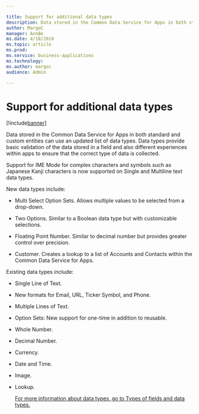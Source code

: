 ```yaml
---

title: Support for additional data types
description: Data stored in the Common Data Service for Apps in both standard and custom entities can use an updated list of data types.
author: MargoC
manager: AnnBe
ms.date: 4/18/2018
ms.topic: article
ms.prod: 
ms.service: business-applications
ms.technology: 
ms.author: margoc
audience: Admin

---
```

#  Support for additional data types




[!include[banner](../../../includes/banner.md)]

Data stored in the Common Data Service for Apps in both standard and custom
entities can use an updated list of data types. Data types provide basic
validation of the data stored in a field and also different experiences within
apps to ensure that the correct type of data is collected.

Support for IME Mode for complex characters and symbols such as Japanese Kanji
characters is now supported on Single and Multiline text data types.

New data types include:

-   Multi Select Option Sets. Allows multiple values to be selected from a
    drop-down.

-   Two Options. Similar to a Boolean data type but with customizable
    selections.

-   Floating Point Number. Similar to decimal number but provides greater
    control over precision.

-   Customer. Creates a lookup to a list of Accounts and Contacts within the
    Common Data Service for Apps.

Existing data types include:

-   Single Line of Text.

-   New formats for Email, URL, Ticker Symbol, and Phone.

-   Multiple Lines of Text.

-   Option Sets: New support for one-time in addition to reusable.

-   Whole Number.

-   Decimal Number.

-   Currency.

-   Date and Time.

-   Image.

-   Lookup.

    [For more information about data types, go to Types of fields and data
    types.](https://docs.microsoft.com/en-us/dynamics365/customer-engagement/customize/types-of-fields)
